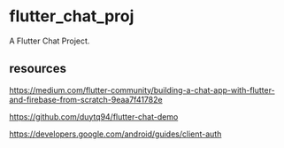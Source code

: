 # flutter_chat_proj

A Flutter Chat Project.

## resources

https://medium.com/flutter-community/building-a-chat-app-with-flutter-and-firebase-from-scratch-9eaa7f41782e

https://github.com/duytq94/flutter-chat-demo

https://developers.google.com/android/guides/client-auth

